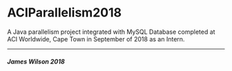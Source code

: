 # ACIParallelism2018
A Java parallelism project integrated with MySQL Database completed at ACI Worldwide, Cape Town in September of 2018 as an Intern.

---
##### James Wilson 2018
